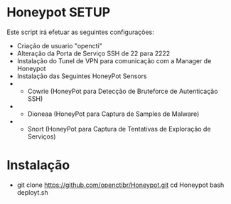 # Honeypot SETUP

Este script irá efetuar as seguintes configurações:
- Criação de usuario "opencti"
- Alteração da Porta de Serviço SSH de 22 para 2222
- Instalação do Tunel de VPN para comunicação com a Manager de Honeypot
- Instalação das Seguintes HoneyPot Sensors
- - Cowrie (HoneyPot para Detecção de Bruteforce de Autenticação SSH)
- - Dioneaa (HoneyPot para Captura de Samples de Malware)
- - Snort (HoneyPot para Captura de Tentativas de Exploração de Serviços)


# Instalação
- git clone https://github.com/openctibr/Honeypot.git
cd Honeypot
bash deployt.sh
